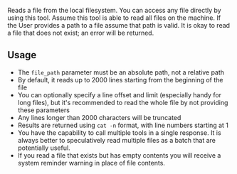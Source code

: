 Reads a file from the local filesystem. You can access any file directly by using this tool. Assume this tool is able to read all files on the machine. If the User provides a path to a file assume that path is valid. It is okay to read a file that does not exist; an error will be returned.

## Usage

- The `file_path` parameter must be an absolute path, not a relative path
- By default, it reads up to 2000 lines starting from the beginning of the file
- You can optionally specify a line offset and limit (especially handy for long files), but it's recommended to read the whole file by not providing these parameters
- Any lines longer than 2000 characters will be truncated
- Results are returned using `cat -n` format, with line numbers starting at 1
- You have the capability to call multiple tools in a single response. It is always better to speculatively read multiple files as a batch that are potentially useful.
- If you read a file that exists but has empty contents you will receive a system reminder warning in place of file contents.
